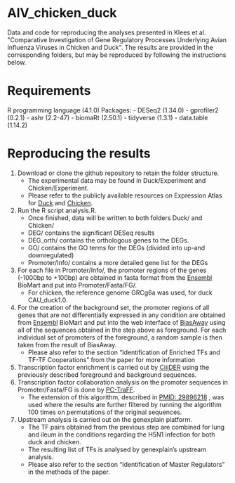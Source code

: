 # AIV_chicken_duck
Data and code for reproducing the analyses presented in Klees et al. "Comparative Investigation of Gene Regulatory Processes Underlying Avian Influenza Viruses in Chicken and Duck". The results are provided in the corresponding folders, but may be reproduced by following the instructions below. 

# Requirements 
R programming language (4.1.0) Packages: - DESeq2 (1.34.0) - gprofiler2 (0.2.1) - ashr (2.2-47) - biomaRt (2.50.1) - tidyverse (1.3.1) - data.table (1.14.2) 

# Reproducing the results
1. Download or clone the github repository to retain the folder structure. 
    * The experimental data may be found in Duck/Experiment and Chicken/Experiment.
    * Please refer to the publicly available resources on Expression Atlas for [Duck](https://www.ebi.ac.uk/gxa/experiments/E-MTAB-2909/Results) and [Chicken](https://www.ebi.ac.uk/gxa/experiments/E-MTAB-2908/Results).
2. Run the R script analysis.R. 
    * Once finished, data will be written to both folders Duck/ and Chicken/
    * DEG/ contains the significant DESeq results
    * DEG_orth/ contains the orthologous genes to the DEGs.
    * GO/ contains the GO terms for the DEGs (divided into up-and downregulated)
    * Promoter/Info/ contains a more detailed gene list for the DEGs
3. For each file in Promoter/Info/, the promoter regions of the genes (-1000bp to +100bp) are obtained in fasta format from the [Ensembl](https://www.ensembl.org/index.html) BioMart and put into Promoter/Fasta/FG/. 
    * For chicken, the reference genome GRCg6a was used, for duck CAU_duck1.0.
4. For the creation of the background set, the promoter regions of all genes that are not differentially
expressed in any condition are obtained from [Ensembl](https://www.ensembl.org/index.html) BioMart and put into the web interface of
[BiasAway](https://biasaway.uio.no/biasaway/g/) using all of the sequences obtained in the step above as foreground. For each individual set
of promoters of the foreground, a random sample is then taken from the result of BiasAway. 
    * Please also refer to the section “Identification of Enriched TFs and TF-TF Cooperations” from the paper for more information
5. Transcription factor enrichment is carried out by [CiiiDER](http://ciiider.org/) using the previously described foreground and background sequences.
6. Transcription factor collaboration analysis on the promoter sequences in Promoter/Fasta/FG is done by [PC-TraFF](http://pctraffpro.bioinf.med.uni-goettingen.de/index.html).
    * The extension of this algorithm, described in [PMID: 29896218](https://www.frontiersin.org/articles/10.3389/fgene.2018.00189/full)<!--**PMID: 31095599 ??**-->
    , was used where the results are further filtered by running the algorithm 100 times on permutations of the original sequences.
7. Upstream analysis is carried out on the genexplain platform.
    * The TF pairs obtained from the previous step are combined for lung and ileum in the conditions regarding the H5N1 infection for both duck and chicken.
    * The resulting list of TFs is analysed by genexplain’s upstream analysis.
    * Please also refer to the section “Identification of Master Regulators” in the methods of the paper.



